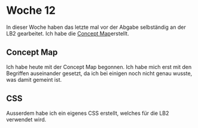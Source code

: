 # Woche 12

In dieser Woche haben das letzte mal vor der Abgabe selbständig an der LB2 gearbeitet. Ich habe die [Concept Map](LB2/Abgabe2/ConceptMap.md)erstellt.

## Concept Map

Ich habe heute mit der Concept Map begonnen. Ich habe mich erst mit den Begriffen auseinander gesetzt, da ich bei einigen noch nicht genau wusste, was damit gemeint ist.

## CSS

Ausserdem habe ich ein eigenes CSS erstellt, welches für die LB2 verwendet wird.
